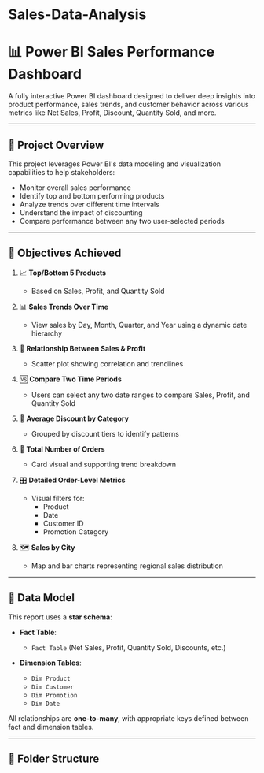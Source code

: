 # Sales-Data-Analysis 
# 📊 Power BI Sales Performance Dashboard

A fully interactive Power BI dashboard designed to deliver deep insights into product performance, sales trends, and customer behavior across various metrics like Net Sales, Profit, Discount, Quantity Sold, and more.


---

## 🚀 Project Overview

This project leverages Power BI's data modeling and visualization capabilities to help stakeholders:

- Monitor overall sales performance
- Identify top and bottom performing products
- Analyze trends over different time intervals
- Understand the impact of discounting
- Compare performance between any two user-selected periods

---

## 📌 Objectives Achieved

1. 📈 **Top/Bottom 5 Products**
   - Based on Sales, Profit, and Quantity Sold

2. 📊 **Sales Trends Over Time**
   - View sales by Day, Month, Quarter, and Year using a dynamic date hierarchy

3. 🔄 **Relationship Between Sales & Profit**
   - Scatter plot showing correlation and trendlines

4. 🆚 **Compare Two Time Periods**
   - Users can select any two date ranges to compare Sales, Profit, and Quantity Sold

5. 🧾 **Average Discount by Category**
   - Grouped by discount tiers to identify patterns

6. 🛒 **Total Number of Orders**
   - Card visual and supporting trend breakdown

7. 🎛️ **Detailed Order-Level Metrics**
   - Visual filters for:
     - Product
     - Date
     - Customer ID
     - Promotion Category

8. 🗺️ **Sales by City**
   - Map and bar charts representing regional sales distribution

---

## 🧱 Data Model

This report uses a **star schema**:

- **Fact Table**:
  - `Fact Table` (Net Sales, Profit, Quantity Sold, Discounts, etc.)

- **Dimension Tables**:
  - `Dim Product`
  - `Dim Customer`
  - `Dim Promotion`
  - `Dim Date`

All relationships are **one-to-many**, with appropriate keys defined between fact and dimension tables.

---

## 📂 Folder Structure

